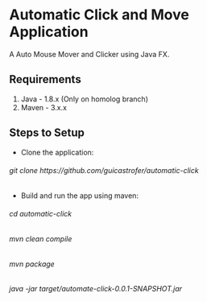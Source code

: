 #
<h1>Automatic Click and Move Application</h1>
A Auto Mouse Mover and Clicker using Java FX.

<h2>Requirements</h2>
<ol>
<li>Java - 1.8.x (Only on homolog branch)</li>
<li>Maven - 3.x.x</li>
</ol>


<h2>Steps to Setup</h2>
<ul>
<li>Clone the application:</li>
</ul>
<h6>git clone https://github.com/guicastrofer/automatic-click</h6>
<ul>
<li>Build and run the app using maven:</li>
</ul>
<h6>cd automatic-click</h6>
<h6>mvn clean compile</h6>
<h6>mvn package</h6>
<h6>java -jar target/automate-click-0.0.1-SNAPSHOT.jar</h6>
